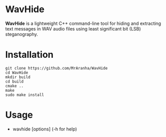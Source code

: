 # WavHide

**WavHide** is a lightweight C++ command-line tool for hiding and extracting text messages in WAV audio files using least significant bit (LSB) steganography.

# Installation

```
git clone https://github.com/MrAranha/WavHide
cd WavHide
mkdir build
cd build
cmake ..
make
sudo make install
```

# Usage

- wavhide [options] (-h for help)
